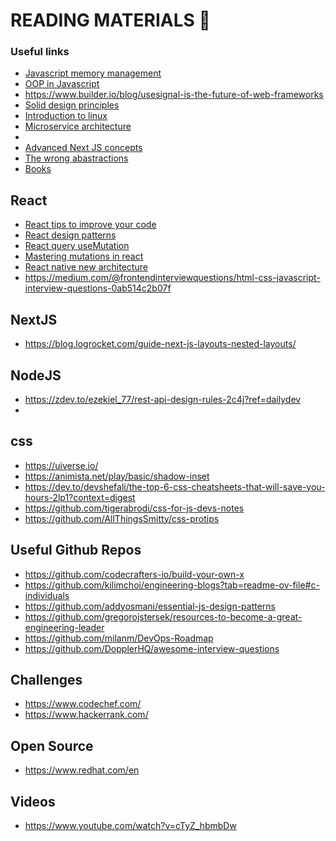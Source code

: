 # READING MATERIALS 📖

### Useful links
- <a href="https://itnext.io/javascript-memory-management-how-to-avoid-common-memory-leaks-and-improve-performance-c018dbbca954">Javascript memory management</a>
- <a href="https://www.freecodecamp.org/news/object-oriented-programming-javascript/">OOP in Javascript</a>
- https://www.builder.io/blog/usesignal-is-the-future-of-web-frameworks
- <a href="https://www.freecodecamp.org/news/solid-design-principles-in-software-development/">Solid design principles</a>
- <a href="https://www.freecodecamp.org/news/introduction-to-linux/">Introduction to linux</a>
- <a href="https://thenewstack.io/what-is-microservices-architecture/">Microservice architecture</a>
- <a href="https://cloudbytes.dev/aws-academy/how-to-install-and-run-wordpress-on-an-ec2-instance"></a>
- <a href="https://blog.devgenius.io/advanced-next-js-concepts-8439a8752597">Advanced Next JS concepts</a>
- <a href="https://sandimetz.com/blog/2016/1/20/the-wrong-abstraction">The wrong abastractions</a>
- <a href="https://github.com/EbookFoundation/free-programming-books">Books</a>

## React
- <a href="https://javascript.plainenglish.io/4-react-tips-to-instantly-improve-your-code-7456e028cfa3">React tips to improve your code</a>
- <a href="https://javascript.plainenglish.io/5-react-design-patterns-you-should-know-629030e2e2c7">React design patterns</a>
- <a href="https://profy.dev/article/react-query-usemutation">React query useMutation</a>
- <a href="https://tkdodo.eu/blog/mastering-mutations-in-react-query">Mastering mutations in react</a>
- <a href="https://medium.com/@mishraabhishek.11/react-native-new-architecture-937c76547b29">React native new architecture</a>
- https://medium.com/@frontendinterviewquestions/html-css-javascript-interview-questions-0ab514c2b07f

## NextJS
- https://blog.logrocket.com/guide-next-js-layouts-nested-layouts/

## NodeJS
- https://zdev.to/ezekiel_77/rest-api-design-rules-2c4j?ref=dailydev
- 

## css
- https://uiverse.io/
- https://animista.net/play/basic/shadow-inset
- https://dev.to/devshefali/the-top-6-css-cheatsheets-that-will-save-you-hours-2lp1?context=digest
- https://github.com/tigerabrodi/css-for-js-devs-notes
- https://github.com/AllThingsSmitty/css-protips

## Useful Github Repos
- https://github.com/codecrafters-io/build-your-own-x
- https://github.com/kilimchoi/engineering-blogs?tab=readme-ov-file#c-individuals
- https://github.com/addyosmani/essential-js-design-patterns
- https://github.com/gregorojstersek/resources-to-become-a-great-engineering-leader
- https://github.com/milanm/DevOps-Roadmap
- https://github.com/DopplerHQ/awesome-interview-questions

## Challenges
- https://www.codechef.com/
- https://www.hackerrank.com/

## Open Source
- https://www.redhat.com/en
  
## Videos
- https://www.youtube.com/watch?v=cTyZ_hbmbDw


